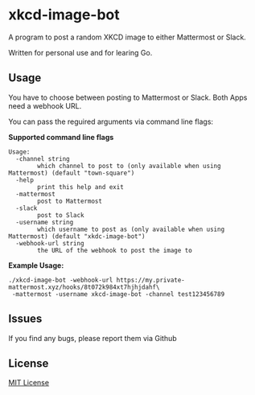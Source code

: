 # xkcd-image-bot
A program to post a random XKCD image to either Mattermost or Slack.

Written for personal use and for learing Go.



## Usage
You have to choose between posting to Mattermost or Slack. Both Apps need a webhook URL.

You can pass the reguired arguments via command line flags:


**Supported command line flags**
```
Usage:
  -channel string
    	which channel to post to (only available when using Mattermost) (default "town-square")
  -help
    	print this help and exit
  -mattermost
    	post to Mattermost
  -slack
    	post to Slack
  -username string
    	which username to post as (only available when using Mattermost) (default "xkdc-image-bot")
  -webhook-url string
    	the URL of the webhook to post the image to
```


**Example Usage:**
```
./xkcd-image-bot -webhook-url https://my.private-mattermost.xyz/hooks/8t072k984xt7hjhjdahf\
 -mattermost -username xkcd-image-bot -channel test123456789
```


## Issues
If you find any bugs, please report them via Github



## License
[MIT License](LICENSE)
